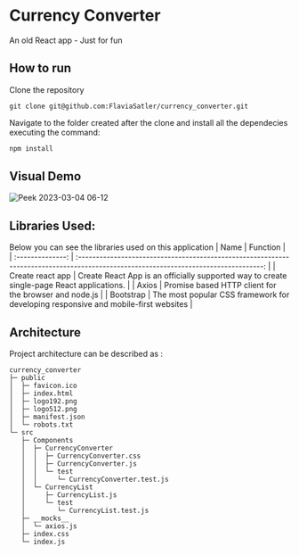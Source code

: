 # Currency Converter

An old React app - Just for fun

## How to run

Clone the repository

```
git clone git@github.com:FlaviaSatler/currency_converter.git
```

Navigate to the folder created after the clone and install all the dependecies executing the command:

```sh
npm install
```

## Visual Demo

![Peek 2023-03-04 06-12](https://user-images.githubusercontent.com/20600156/222890213-1413c2f9-d0f0-4728-94e0-d2c762f5d18a.gif)


## Libraries Used:

Below you can see the libraries used on this application
| Name | Function |
| :--------------: | :----------------------------------------------------------------------------------------------------------------------------------: |
| Create react app | Create React App is an officially supported way to create single-page React applications. |
| Axios | Promise based HTTP client for the browser and node.js |
| Bootstrap | The most popular CSS framework for developing responsive and mobile-first websites |

## Architecture

Project architecture can be described as :

```
currency_converter
├─ public
│  ├─ favicon.ico
│  ├─ index.html
│  ├─ logo192.png
│  ├─ logo512.png
│  ├─ manifest.json
│  └─ robots.txt
└─ src
   ├─ Components
   │  ├─ CurrencyConverter
   │  │  ├─ CurrencyConverter.css
   │  │  ├─ CurrencyConverter.js
   │  │  └─ test
   │  │     └─ CurrencyConverter.test.js
   │  └─ CurrencyList
   │     ├─ CurrencyList.js
   │     └─ test
   │        └─ CurrencyList.test.js
   ├─ __mocks__
   │  └─ axios.js
   ├─ index.css
   └─ index.js

```
